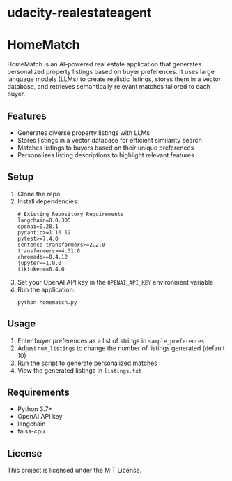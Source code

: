 # udacity-realestateagent

# HomeMatch

HomeMatch is an AI-powered real estate application that generates personalized property listings based on buyer preferences. It uses large language models (LLMs) to create realistic listings, stores them in a vector database, and retrieves semantically relevant matches tailored to each buyer.

## Features

-   Generates diverse property listings with LLMs
-   Stores listings in a vector database for efficient similarity search
-   Matches listings to buyers based on their unique preferences
-   Personalizes listing descriptions to highlight relevant features

## Setup

1. Clone the repo
2. Install dependencies:
    ```
    # Existing Repository Requirements
    langchain=0.0.305
    openai=0.28.1
    pydantic>=1.10.12
    pytest>=7.4.0
    sentence-transformers>=2.2.0
    transformers>=4.31.0
    chromadb==0.4.12
    jupyter==1.0.0
    tiktoken==0.4.0
    ```
3. Set your OpenAI API key in the `OPENAI_API_KEY` environment variable
4. Run the application:
    ```
    python homematch.py
    ```

## Usage

1. Enter buyer preferences as a list of strings in `sample_preferences`
2. Adjust `num_listings` to change the number of listings generated (default 10)
3. Run the script to generate personalized matches
4. View the generated listings in `listings.txt`

## Requirements

-   Python 3.7+
-   OpenAI API key
-   langchain
-   faiss-cpu

## License

This project is licensed under the MIT License.
